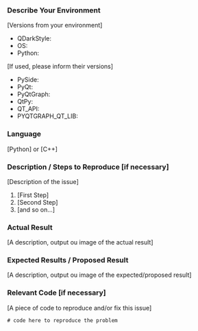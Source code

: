 <!-- You can erase any parts of this template not applicable/known to your Issue. -->

### Describe Your Environment

[Versions from your environment]

- QDarkStyle:
- OS:
- Python:

[If used, please inform their versions]

- PySide:
- PyQt:
- PyQtGraph:
- QtPy:
- QT_API:
- PYQTGRAPH_QT_LIB:

### Language

[Python] or [C++]

### Description / Steps to Reproduce [if necessary]

[Description of the issue]

1. [First Step]
2. [Second Step]
3. [and so on...]

### Actual Result

[A description, output ou image of the actual result]

### Expected Results / Proposed Result

[A description, output ou image of the expected/proposed result]

### Relevant Code [if necessary]

[A piece of code to reproduce and/or fix this issue]

```
# code here to reproduce the problem
```